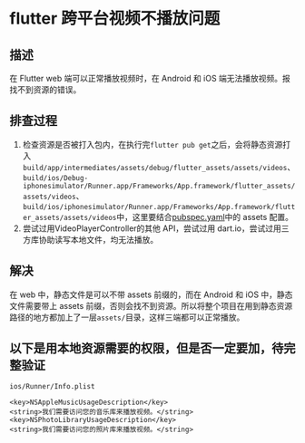 # flutter 跨平台视频不播放问题

## 描述

在 Flutter web 端可以正常播放视频时，在 Android 和 iOS 端无法播放视频。报找不到资源的错误。

## 排查过程

1. 检查资源是否被打入包内，在执行完`flutter pub get`之后，会将静态资源打入`build/app/intermediates/assets/debug/flutter_assets/assets/videos`、`build/ios/Debug-iphonesimulator/Runner.app/Frameworks/App.framework/flutter_assets/assets/videos`、`build/ios/iphonesimulator/Runner.app/Frameworks/App.framework/flutter_assets/assets/videos`中，这里要结合[pubspec.yaml](../pubspec.yaml)中的 assets 配置。
2. 尝试过用VideoPlayerController的其他 API，尝试过用 dart.io，尝试过用三方库协助读写本地文件，均无法播放。

## 解决

在 web 中，静态文件是可以不带 assets 前缀的，而在 Android 和 iOS 中，静态文件需要带上 assets 前缀，否则会找不到资源。所以将整个项目在用到静态资源路径的地方都加上了一层`assets/`目录，这样三端都可以正常播放。

## 以下是用本地资源需要的权限，但是否一定要加，待完整验证

```ios
ios/Runner/Info.plist

<key>NSAppleMusicUsageDescription</key>
<string>我们需要访问您的音乐库来播放视频。</string>
<key>NSPhotoLibraryUsageDescription</key>
<string>我们需要访问您的照片库来播放视频。</string>
```
